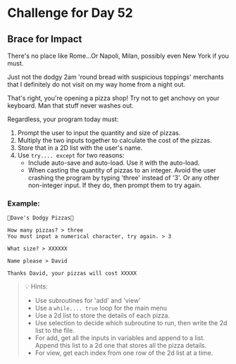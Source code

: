 # Challenge for Day 52

## Brace for Impact

There's no place like Rome...Or Napoli, Milan, possibly even New York if you must.

Just not the dodgy 2am 'round bread with suspicious toppings' merchants that I definitely do not visit on my way home from a night out.

That's right, you're opening a pizza shop! Try not to get anchovy on your keyboard. Man that stuff never washes out.

Regardless, your program today must:

1. Prompt the user to input the quantity and size of pizzas.
2. Multiply the two inputs together to calculate the cost of the pizzas.
3. Store that in a 2D list with the user's name.
4. Use `try.... except` for two reasons:
   - Include auto-save and auto-load. Use it with the auto-load.
   - When casting the quantity of pizzas to an integer. Avoid the user crashing the program by typing 'three' instead of '3'. Or any other non-integer input. If they do, then prompt them to try again.

### Example:

```text
🌟Dave's Dodgy Pizzas🌟

How many pizzas? > three
You must input a numerical character, try again. > 3

What size? > XXXXXX

Name please > David

Thanks David, your pizzas will cost XXXXX
```

> 💡 Hints:
> - Use subroutines for 'add' and 'view'
> - Use a `while.... true` loop for the main menu
> - Use a 2d list to store the details of each pizza.
> - Use selection to decide which subroutine to run, then write the 2d list to the file.
> - For add, get all the inputs in variables and append to a list. Append this list to a 2d one that stores all the pizza details.
> - For view, get each index from one row of the 2d list at a time.
